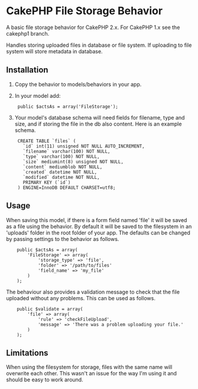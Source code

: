 # CakePHP File Storage Behavior

A basic file storage behavior for CakePHP 2.x. For CakePHP 1.x see the cakephp1 branch.

Handles storing uploaded files in database or file system.  If uploading to file system will store metadata in database.

## Installation

1. Copy the behavior to models/behaviors in your app.
2. In your model add:

		public $actsAs = array('FileStorage');

3. Your model's database schema will need fields for filename, type and size, and if storing the file in the db also content. Here is an example schema.

		CREATE TABLE `files` (
		  `id` int(11) unsigned NOT NULL AUTO_INCREMENT,
		  `filename` varchar(100) NOT NULL,
		  `type` varchar(100) NOT NULL,
		  `size` mediumint(8) unsigned NOT NULL,
		  `content` mediumblob NOT NULL,
		  `created` datetime NOT NULL,
		  `modified` datetime NOT NULL,
		  PRIMARY KEY (`id`)
		) ENGINE=InnoDB DEFAULT CHARSET=utf8;

## Usage

When saving this model, if there is a form field named 'file' it will be saved as a file using the behavior. By default it will be saved to the filesystem in an 'uploads' folder in the root folder of your app. The defaults can be changed by passing settings to the behavior as follows.

		public $actsAs = array(
			'FileStorage' => array(
				'storage_type' => 'file',
				'folder' => '/path/to/files'
				'field_name' => 'my_file'
			)
		);

The behaviour also provides a validation message to check that the file uploaded without any problems.  This can be used as follows.

		public $validate = array(
			'file' => array(
				'rule' => 'checkFileUpload',
				'message' => 'There was a problem uploading your file.'
			)
		);

## Limitations

When using the filesystem for storage, files with the same name will overwrite each other. This wasn't an issue for the way I'm using it and should be easy to work around.